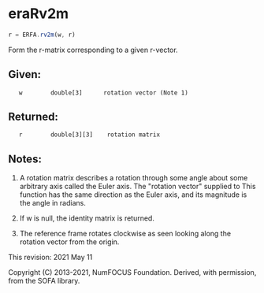 # eraRv2m

```js
r = ERFA.rv2m(w, r)
```

Form the r-matrix corresponding to a given r-vector.

## Given:
```
   w        double[3]      rotation vector (Note 1)
```

## Returned:
```
   r        double[3][3]    rotation matrix
```

## Notes:

1) A rotation matrix describes a rotation through some angle about
   some arbitrary axis called the Euler axis.  The "rotation vector"
   supplied to This function has the same direction as the Euler
   axis, and its magnitude is the angle in radians.

2) If w is null, the identity matrix is returned.

3) The reference frame rotates clockwise as seen looking along the
   rotation vector from the origin.

This revision:  2021 May 11

Copyright (C) 2013-2021, NumFOCUS Foundation.
Derived, with permission, from the SOFA library.
